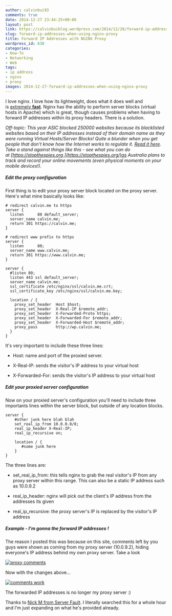 ```yaml
---
author: calvinbui93
comments: true
date: 2014-12-27 23:44:25+00:00
layout: post
link: https://calvinbuiblog.wordpress.com/2014/12/28/forward-ip-addresses-when-using-nginx-proxy/
slug: forward-ip-addresses-when-using-nginx-proxy
title: Forward IP Addresses with NGINX Proxy
wordpress_id: 630
categories:
- How-To
- Networking
- Web
tags:
- ip address
- nginx
- proxy
images: 2014-12-27-forward-ip-addresses-when-using-nginx-proxy
---
```


I love nginx. I love how its lightweight, does what it does well and is [extremely **fast**](http://www.theorganicagency.com/apache-vs-nginx-performance-comparison/). Nginx has the ability to perform server blocks (virtual hosts in Apache) which is great, though causes problems when having to forward IP addresses within its proxy headers. There is a solution.

<!-- more -->

_Off-topic: This year ASIC blocked 250000 websites because its blacklisted websites based on their IP addresses instead of their domain name as they were running Virtual Hosts/Server Blocks! Quite a blunder when you get people that don't know how the Internet works to regulate it. [Read it here](http://www.abc.net.au/news/2014-08-27/asic-accidentally-blocked-250000-websites-ip-address/5701734). Take a stand against things like this - see what you can do at [https://stopthespies.org ](https://stopthespies.org/)as Australia plans to track and record your online movements (even physical moments on your mobile devices!)._


##### Edit the proxy configuration


First thing is to edit your proxy server block located on the proxy server. Here's what mine basically looks like:

    
    # redirect calvin.me to https
    server {
      listen      80 default_server;
      server_name calvin.me;
      return 301 https://calvin.me;
    }
    
    # redirect www prefix to https
    server {
      listen      80;
      server_name www.calvin.me;
      return 301 https://www.calvin.me;
    }
    
    server {
      #listen 80;
      listen 443 ssl default_server;
      server_name calvin.me;
      ssl_certificate /etc/nginx/ssl/calvin.me.crt;
      ssl_certificate_key /etc/nginx/ssl/calvin.me.key;
    
      location / {
        proxy_set_header  Host $host;
        proxy_set_header  X-Real-IP $remote_addr;
        proxy_set_header  X-Forwarded-Proto https;
        proxy_set_header  X-Forwarded-For $remote_addr;
        proxy_set_header  X-Forwarded-Host $remote_addr;
        proxy_pass        http://wp.calvin.me;
      }
    }


It's very important to include these three lines:



	
  * Host: name and port of the proxied server.

	
  * X-Real-IP: sends the visitor's IP address to your virtual host

	
  * X-Forwarded-For: sends the visitor's IP address to your virtual host




##### Edit your proxied server configuration


Now on your proxied server's configuration you'll need to include three importants lines within the server block, but outside of any location blocks.

    
    server {
        #other junk here blah blah
        set_real_ip_from 10.0.0.0/8;
        real_ip_header X-Real-IP;
        real_ip_recursive on;
    
        location / {
           #some junk here
        }
    }


The three lines are:



	
  * set_real_ip_from: this tells nginx to grab the real visitor's IP from any proxy server within this range. This can also be a static IP address such as 10.0.9.2

	
  * real_ip_header: nginx will pick out the client's IP address from the addresses its given

	
  * real_ip_recursive: the proxy server's IP is replaced by the visitor's IP address




##### Example - I'm gonna the forward IP addresses !


The reason I posted this was because on this site, comments left by you guys were shown as coming from my proxy server (10.0.9.2), hiding everyone's IP address behind my own proxy server. Take a look

[![proxy comments](http://calvinbuiblog.files.wordpress.com/2014/12/comments-b4.png)](http://calvinbuiblog.files.wordpress.com/2014/12/comments-b4.png)

Now with the changes above...

[![comments work](http://calvinbuiblog.files.wordpress.com/2014/12/test.png)](http://calvinbuiblog.files.wordpress.com/2014/12/test.png)

The forwarded IP addresses is no longer my proxy server :)

Thanks to [Nick M from Server Fault](http://serverfault.com/questions/314574/nginx-real-ip-header-and-x-forwarded-for-seems-wrong). I literally searched this for a whole hour and I'm just expanding on what he's provided already.
